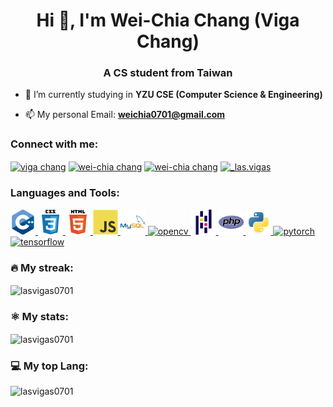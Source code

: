 <h1 align="center">Hi 👋, I'm Wei-Chia Chang (Viga Chang)</h1>
<h3 align="center">A CS student from Taiwan</h3>

- 📖 I’m currently studying in **YZU CSE (Computer Science & Engineering)**

- 📫 My personal Email: **weichia0701@gmail.com**

<h3 align="left">Connect with me:</h3>
<p align="left">
<a href="https://linkedin.com/in/viga chang" target="blank"><img align="center" src="https://raw.githubusercontent.com/rahuldkjain/github-profile-readme-generator/master/src/images/icons/Social/linked-in-alt.svg" alt="viga chang" height="30" width="40" /></a>
<a href="https://kaggle.com/wei-chia chang" target="blank"><img align="center" src="https://raw.githubusercontent.com/rahuldkjain/github-profile-readme-generator/master/src/images/icons/Social/kaggle.svg" alt="wei-chia chang" height="30" width="40" /></a>
<a href="https://fb.com/wei-chia chang" target="blank"><img align="center" src="https://raw.githubusercontent.com/rahuldkjain/github-profile-readme-generator/master/src/images/icons/Social/facebook.svg" alt="wei-chia chang" height="30" width="40" /></a>
<a href="https://instagram.com/_las.vigas" target="blank"><img align="center" src="https://raw.githubusercontent.com/rahuldkjain/github-profile-readme-generator/master/src/images/icons/Social/instagram.svg" alt="_las.vigas" height="30" width="40" /></a>
<!--
 <a href="https://www.leetcode.com/lasvigas" target="blank"><img align="center" src="https://raw.githubusercontent.com/rahuldkjain/github-profile-readme-generator/master/src/images/icons/Social/leet-code.svg" alt="lasvigas" height="30" width="40" /></a>
</p>
 -->

<h3 align="left">Languages and Tools:</h3>
<p align="left"> <a href="https://www.w3schools.com/cpp/" target="_blank" rel="noreferrer"> <img src="https://raw.githubusercontent.com/devicons/devicon/master/icons/cplusplus/cplusplus-original.svg" alt="cplusplus" width="40" height="40"/> </a> <a href="https://www.w3schools.com/css/" target="_blank" rel="noreferrer"> <img src="https://raw.githubusercontent.com/devicons/devicon/master/icons/css3/css3-original-wordmark.svg" alt="css3" width="40" height="40"/> </a> <a href="https://www.w3.org/html/" target="_blank" rel="noreferrer"> <img src="https://raw.githubusercontent.com/devicons/devicon/master/icons/html5/html5-original-wordmark.svg" alt="html5" width="40" height="40"/> </a> <a href="https://developer.mozilla.org/en-US/docs/Web/JavaScript" target="_blank" rel="noreferrer"> <img src="https://raw.githubusercontent.com/devicons/devicon/master/icons/javascript/javascript-original.svg" alt="javascript" width="40" height="40"/> </a> <a href="https://www.mysql.com/" target="_blank" rel="noreferrer"> <img src="https://raw.githubusercontent.com/devicons/devicon/master/icons/mysql/mysql-original-wordmark.svg" alt="mysql" width="40" height="40"/> </a> <a href="https://opencv.org/" target="_blank" rel="noreferrer"> <img src="https://www.vectorlogo.zone/logos/opencv/opencv-icon.svg" alt="opencv" width="40" height="40"/> </a> <a href="https://pandas.pydata.org/" target="_blank" rel="noreferrer"> <img src="https://raw.githubusercontent.com/devicons/devicon/2ae2a900d2f041da66e950e4d48052658d850630/icons/pandas/pandas-original.svg" alt="pandas" width="40" height="40"/> </a> <a href="https://www.php.net" target="_blank" rel="noreferrer"> <img src="https://raw.githubusercontent.com/devicons/devicon/master/icons/php/php-original.svg" alt="php" width="40" height="40"/> </a> <a href="https://www.python.org" target="_blank" rel="noreferrer"> <img src="https://raw.githubusercontent.com/devicons/devicon/master/icons/python/python-original.svg" alt="python" width="40" height="40"/> </a> <a href="https://pytorch.org/" target="_blank" rel="noreferrer"> <img src="https://www.vectorlogo.zone/logos/pytorch/pytorch-icon.svg" alt="pytorch" width="40" height="40"/> </a> <a href="https://www.tensorflow.org" target="_blank" rel="noreferrer"> <img src="https://www.vectorlogo.zone/logos/tensorflow/tensorflow-icon.svg" alt="tensorflow" width="40" height="40"/> </a> </p>

<h3 align="left">🔥 My streak:</h3>
<p><img align="center" src="https://github-readme-streak-stats.herokuapp.com/?user=lasvigas0701&theme=dark" alt="lasvigas0701" /></p>

<h3 align="left">⚛️ My stats:</h3>
<p><img align="center" src="https://github-readme-stats.vercel.app/api?username=lasvigas0701&show_icons=true&theme=dark&locale=en" alt="lasvigas0701" /></p>

<h3 align="left">💻 My top Lang:</h3>
<p><img align="left" src="https://github-readme-stats.vercel.app/api/top-langs?username=lasvigas0701&show_icons=true&theme=dark&locale=en&layout=compact" alt="lasvigas0701" /></p>

<!--
### Hi there 👋

 💬 I'm Wei-Chia Chang (Viga Chang)
 
 📖 Currently studying in YZU CSE (Computer Science & Engineering)
 
 🌱 Mainly using c++, learning Web developing, python and javascript
 
 📫 My personal Email: weichia0701@gmail.com
 
 🤩 My Facebook: https://www.facebook.com/profile.php?id=100000405129490
 
 😉 My Instagram: @_las.vigas (https://instagram.com/_las.vigas?igshid=YmMyMTA2M2Y=)


 ⚾🏸🏓🎬🎧👩‍💻🎭
-->

<!--
**WeiChia-Chang/WeiChia-Chang** is a ✨ _special_ ✨ repository because its `README.md` (this file) appears on your GitHub profile.

Here are some ideas to get you started:

- 🔭 I’m currently working on ...
- 🌱 I’m currently learning ...
- 👯 I’m looking to collaborate on ...
- 🤔 I’m looking for help with ...
- 💬 Ask me about ...
- 📫 How to reach me: ...
- 😄 Pronouns: ...
- ⚡ Fun fact: ...
-->
